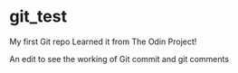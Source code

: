 # git_test
My first Git repo
Learned it from The Odin Project!

An edit to see the working of Git commit and git comments